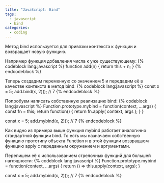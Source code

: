 ```yaml
---
title: "JavaScript: Bind"
tags: 
  - javascript
  - bind
categories:
  - coding      
---
```


Метод bind используется для привязки контекста к функции и возвращает новую функцию.

Например функция добавления числа к уже существующему:
{% codeblock lang:javascript %}
function add(n) {
    return this + n;
}
{% endcodeblock %}

Теперь создадим переменную со значением 5 и передадим её в качестве контекста в метод bind:
{% codeblock lang:javascript %}
const x = 5;
add.bind(x, 2)(); // 7
{% endcodeblock %}

Попробуем написать собственную реализацию bind:
{% codeblock lang:javascript %}
Function.prototype.mybind = function(context, ...args) {
    const fn = this;
    return function() { 
        return fn.apply(
            context,
            args
        );
    }
}

const x = 5;
add.mybind(x, 2)(); // 7
{% endcodeblock %}

Как видно из примера выше функция mybind работает аналогично стандартной функции bind.
То есть мы назначаем собственную функцию прототипу объекта Function и в этой функции возвращаем функцию apply c переданным окружением и аргументами.

Перепишем её с использованием стрелочных функций для большей наглядности:
{% codeblock lang:javascript %}
Function.prototype.mybind = function(context, ...args) {
    return () => this.apply(context, args);
}

const x = 5;
add.mybind(x, 2)(); // 7
{% endcodeblock %}
